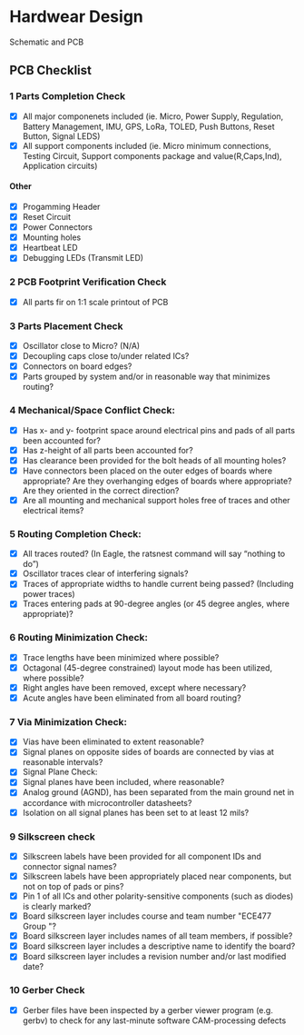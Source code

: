 # Hardwear Design
Schematic and PCB

## PCB Checklist
### 1 Parts Completion Check
- [x] All major componenets included (ie. Micro, Power Supply, Regulation, Battery Management, IMU, GPS, LoRa, TOLED, Push Buttons, Reset Button, Signal LEDS)
- [x] All support components included (ie. Micro minimum connections, Testing Circuit, Support components package and value(R,Caps,Ind), Application circuits)
#### Other
- [x] Progamming Header 
- [x] Reset Circuit
- [x] Power Connectors
- [x] Mounting holes
- [x] Heartbeat LED
- [x] Debugging LEDs (Transmit LED)
### 2 PCB Footprint Verification Check
- [x] All parts fir on 1:1 scale printout of PCB
### 3 Parts Placement Check
- [x] Oscillator close to Micro? (N/A)
- [x] Decoupling caps close to/under related ICs?
- [x] Connectors on board edges?
- [x] Parts grouped by system and/or in reasonable way that minimizes routing?
### 4 Mechanical/Space Conflict Check:
- [x] Has x- and y- footprint space around electrical pins and pads of all parts been accounted for?
- [x] Has z-height of all parts been accounted for?
- [x] Has clearance been provided for the bolt heads of all mounting holes?
- [x] Have connectors been placed on the outer edges of boards where appropriate? Are they overhanging edges of boards where appropriate? Are they oriented in the correct direction?
- [x] Are all mounting and mechanical support holes free of traces and other electrical items?
### 5 Routing Completion Check:
- [x] All traces routed? (In Eagle, the ratsnest command will say “nothing to do”)
- [x] Oscillator traces clear of interfering signals?
- [x] Traces of appropriate widths to handle current being passed? (Including power traces)
- [x] Traces entering pads at 90-degree angles (or 45 degree angles, where appropriate)?
### 6 Routing Minimization Check:
- [x] Trace lengths have been minimized where possible?
- [x] Octagonal (45-degree constrained) layout mode has been utilized, where possible?
- [x] Right angles have been removed, except where necessary?
- [x] Acute angles have been eliminated from all board routing?
### 7 Via Minimization Check:
- [x] Vias have been eliminated to extent reasonable?
- [x] Signal planes on opposite sides of boards are connected by vias at reasonable intervals?
- [x] Signal Plane Check:
- [x] Signal planes have been included, where reasonable?
- [x] Analog ground (AGND), has been separated from the main ground net in accordance with microcontroller datasheets?
- [x] Isolation on all signal planes has been set to at least 12 mils?
### 9 Silkscreen check
- [x] Silkscreen labels have been provided for all component IDs and connector signal names?
- [x] Silkscreen labels have been appropriately placed near components, but not on top of pads or pins?
- [x] Pin 1 of all ICs and other polarity-sensitive components (such as diodes) is clearly marked?
- [x] Board silkscreen layer includes course and team number "ECE477 Group <x>"?
- [x] Board silkscreen layer includes names of all team members, if possible?
- [x] Board silkscreen layer includes a descriptive name to identify the board?
- [x] Board silkscreen layer includes a revision number and/or last modified date?
### 10 Gerber Check
- [x] Gerber files have been inspected by a gerber viewer program (e.g. gerbv) to check for any
last-minute software CAM-processing defects
